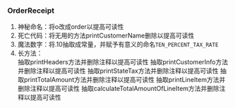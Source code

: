 ### OrderReceipt
1. 神秘命名：将o改成order以提高可读性  
2. 死亡代码：将无用的方法printCustomerName删除以提高可读性  
3. 魔法数字：将.10抽取成常量，并赋予有意义的命名`TEN_PERCENT_TAX_RATE`  
4. 长方法：   
   抽取printHeaders方法并删除注释以提高可读性
   抽取printCustomerInfo方法并删除注释以提高可读性
   抽取printStateTax方法并删除注释以提高可读性
   抽取printTotalAmount方法并删除注释以提高可读性
   抽取printLineItem方法并删除注释以提高可读性
   抽取calculateTotalAmountOfLineItem方法并删除注释以提高可读性
   
   
